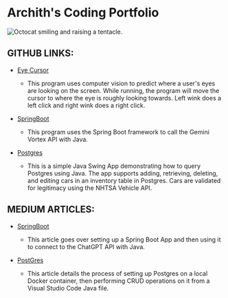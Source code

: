 # Archith's Coding Portfolio
![Octocat smiling and raising a tentacle.](https://myoctocat.com/assets/images/base-octocat.svg)


## GITHUB LINKS:  

- [Eye Cursor](https://github.com/archith-datta-erigineni/eye-as-cursor-tracer)
  - This program uses computer vision to predict where a user's eyes are looking on the screen. While running, the program will move the cursor to where the eye is roughly looking towards. Left wink does a left click and right wink does a right click.

- [SpringBoot](https://github.com/archith-datta-erigineni/spring-ai-gemini-demo)
  - This program uses the Spring Boot framework to call the Gemini Vortex API with Java.

- [Postgres](https://github.com/archith-datta-erigineni/postgres-with-java)
  - This is a simple Java Swing App demonstrating how to query Postgres using Java. The app supports adding, retrieving, deleting, and editing cars in an inventory table in Postgres. Cars are validated for legitimacy using the NHTSA Vehicle API.

## MEDIUM ARTICLES:

- [SpringBoot](https://medium.com/@architherigineni/using-the-spring-boot-framework-to-call-the-chatgpt-api-29850a22a032?source=user_profile_page---------0-------------68e3114c9737----------------------)
  - This article goes over setting up a Spring Boot App and then using it to connect to the ChatGPT API with Java.

- [PostGres](https://medium.com/@architherigineni/connecting-postgresql-to-visual-studio-code-using-java-93be66242a0a?source=user_profile_page---------1-------------68e3114c9737----------------------)
  - This article details the process of setting up Postgres on a local Docker container, then performing CRUD operations on it from a Visual Studio Code Java file.

